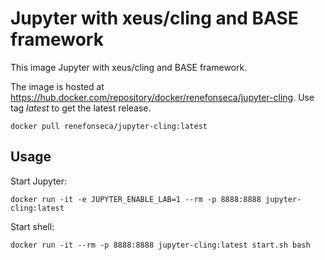 # Jupyter with xeus/cling and BASE framework

This image Jupyter with xeus/cling and BASE framework.

The image is hosted at https://hub.docker.com/repository/docker/renefonseca/jupyter-cling. Use tag *latest* to get the latest release.

```
docker pull renefonseca/jupyter-cling:latest
```

## Usage

Start Jupyter:
```shell
docker run -it -e JUPYTER_ENABLE_LAB=1 --rm -p 8888:8888 jupyter-cling:latest
```

Start shell:
```shell
docker run -it --rm -p 8888:8888 jupyter-cling:latest start.sh bash
```
